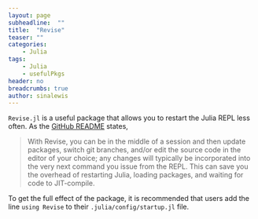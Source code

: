 ```yaml
---
layout: page
subheadline:  ""
title:  "Revise"
teaser: ""
categories:
    - Julia
tags:
    - Julia
    - usefulPkgs
header: no
breadcrumbs: true
author: sinalewis
---
```


`Revise.jl` is a useful package that allows you to restart the Julia REPL less often. As the [GitHub README](https://github.com/timholy/Revise.jl) states,

> With Revise, you can be in the middle of a session and then update packages, switch git branches, and/or edit the source code in the editor of your choice; any changes will typically be incorporated into the very next command you issue from the REPL. This can save you the overhead of restarting Julia, loading packages, and waiting for code to JIT-compile.

To get the full effect of the package, it is recommended that users add the line `using Revise` to their `.julia/config/startup.jl` file. 